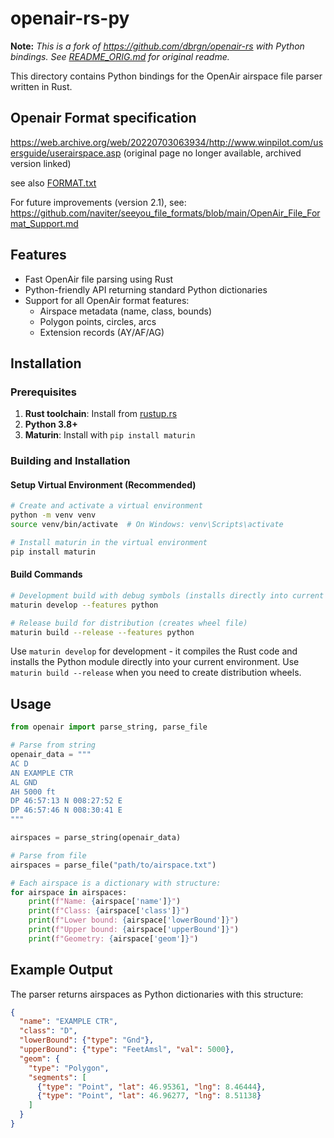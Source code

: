 # openair-rs-py

**Note:** _This is a fork of <https://github.com/dbrgn/openair-rs> with Python bindings. See [README_ORIG.md](./README_ORIG.md) for original readme._

This directory contains Python bindings for the OpenAir airspace file parser written in Rust.

## Openair Format specification

<https://web.archive.org/web/20220703063934/http://www.winpilot.com/usersguide/userairspace.asp> (original page no longer available, archived version linked)

see also [FORMAT.txt](./FORMAT.txt)

For future improvements (version 2.1), see: <https://github.com/naviter/seeyou_file_formats/blob/main/OpenAir_File_Format_Support.md>

## Features

- Fast OpenAir file parsing using Rust
- Python-friendly API returning standard Python dictionaries
- Support for all OpenAir format features:
  - Airspace metadata (name, class, bounds)
  - Polygon points, circles, arcs
  - Extension records (AY/AF/AG)

## Installation

### Prerequisites

1. **Rust toolchain**: Install from [rustup.rs](https://rustup.rs/)
2. **Python 3.8+**
3. **Maturin**: Install with `pip install maturin`

### Building and Installation

#### Setup Virtual Environment (Recommended)

```bash
# Create and activate a virtual environment
python -m venv venv
source venv/bin/activate  # On Windows: venv\Scripts\activate

# Install maturin in the virtual environment
pip install maturin
```

#### Build Commands

```bash
# Development build with debug symbols (installs directly into current environment)
maturin develop --features python

# Release build for distribution (creates wheel file)
maturin build --release --features python
```

Use `maturin develop` for development - it compiles the Rust code and installs the Python module directly into your current environment. Use `maturin build --release` when you need to create distribution wheels.

## Usage

```python
from openair import parse_string, parse_file

# Parse from string
openair_data = """
AC D
AN EXAMPLE CTR
AL GND
AH 5000 ft
DP 46:57:13 N 008:27:52 E
DP 46:57:46 N 008:30:41 E
"""

airspaces = parse_string(openair_data)

# Parse from file
airspaces = parse_file("path/to/airspace.txt")

# Each airspace is a dictionary with structure:
for airspace in airspaces:
    print(f"Name: {airspace['name']}")
    print(f"Class: {airspace['class']}")
    print(f"Lower bound: {airspace['lowerBound']}")
    print(f"Upper bound: {airspace['upperBound']}")
    print(f"Geometry: {airspace['geom']}")
```

## Example Output

The parser returns airspaces as Python dictionaries with this structure:

```json
{
  "name": "EXAMPLE CTR",
  "class": "D",
  "lowerBound": {"type": "Gnd"},
  "upperBound": {"type": "FeetAmsl", "val": 5000},
  "geom": {
    "type": "Polygon",
    "segments": [
      {"type": "Point", "lat": 46.95361, "lng": 8.46444},
      {"type": "Point", "lat": 46.96277, "lng": 8.51138}
    ]
  }
}
```
